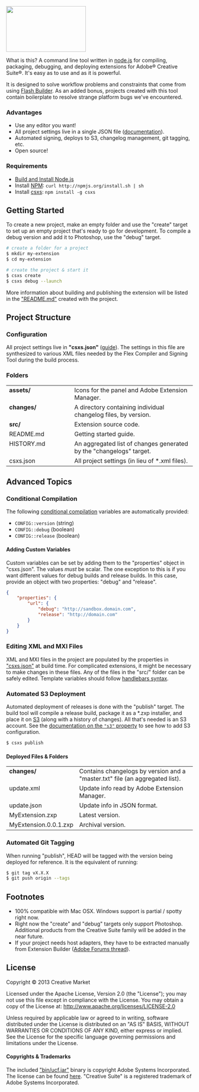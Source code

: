<img src="http://static.creativemarket.com/images/github/logos/csxs@2x.png" width="215" height="123">

What is this? A command line tool written in [node.js](http://nodejs.org/) for compiling, packaging,
debugging, and deploying extensions for Adobe&reg; Creative Suite&reg;. It's easy as to use and as it is powerful.

It is designed to solve workflow problems and constraints that come from using [Flash Builder](http://www.adobe.com/devnet/flash-builder.html).
As an added bonus, projects created with this tool contain boilerplate to resolve strange platform bugs we've encountered.

### Advantages

  * Use any editor you want!
  * All project settings live in a single JSON file ([documentation](docs/configuration.md)).
  * Automated signing, deploys to S3, changelog management, git tagging, etc.
  * Open source!

### Requirements

  * [Build and Install Node.js](https://github.com/joyent/node/wiki/Installation)
  * Install [NPM](http://npmjs.org/): `curl http://npmjs.org/install.sh | sh`
  * Install [csxs](https://github.com/creativemarket/csxs): `npm install -g csxs`

## Getting Started

To create a new project, make an empty folder and use the "create" target to set up
an empty project that's ready to go for development. To compile a debug version and add
it to Photoshop, use the "debug" target.

```sh
# create a folder for a project
$ mkdir my-extension
$ cd my-extension

# create the project & start it
$ csxs create
$ csxs debug --launch
```

More information about building and publishing the extension will be
listed in the ["README.md"](project/README.md) created with the project.

## Project Structure

### Configuration

All project settings live in **"csxs.json"** ([guide](docs/configuration.md)). The settings in this file are synthesized to various
XML files needed by the Flex Compiler and Signing Tool during the build process.

### Folders

<table width="100%">
	<tr>
		<td valign="top" width="160px"><strong>assets/</strong></td>
		<td valign="top">Icons for the panel and Adobe Extension Manager.</td>
	</tr>
	<tr>
		<td valign="top"><strong>changes/</strong></td>
		<td valign="top">A directory containing individual changelog files, by version.</td>
	</tr>
	<tr>
		<td valign="top"><strong>src/</strong></td>
		<td valign="top">Extension source code.</td>
	</tr>
	<tr>
		<td valign="top">README.md</td>
		<td valign="top">Getting started guide.</td>
	</tr>
	<tr>
		<td valign="top">HISTORY.md</td>
		<td valign="top">An aggregated list of changes generated by the "changelogs" target.</td>
	</tr>
	<tr>
		<td valign="top">csxs.json</td>
		<td valign="top">All project settings (in lieu of *.xml files).</td>
	</tr>
</table>

## Advanced Topics

### Conditional Compilation

The following [conditional compilation](http://livedocs.adobe.com/flex/3/html/help.html?content=compilers_21.html) variables are automatically provided:

* `CONFIG::version` (string)
* `CONFIG::debug` (boolean)
* `CONFIG::release` (boolean)

#### Adding Custom Variables

Custom variables can be set by adding them to the "properties" object in "csxs.json". The values *must* be scalar.
The one exception to this is if you want different values for debug builds and release builds. In this case, provide an
object with two properties: "debug" and "release".

```json
{
	"properties": {
		"url": {
			"debug": "http://sandbox.domain.com",
			"release": "http://domain.com"
		}
	}
}
```

### Editing XML and MXI Files

XML and MXI files in the project are populated by the properties in ["csxs.json"](docs/configuration.md) at build time.
For complicated extensions, it might be necessary to make changes in these files. Any of the files in
the "src/" folder can be safely edited. Template variables should follow [handlebars syntax](http://handlebarsjs.com/).

### Automated S3 Deployment

Automated deployment of releases is done with the "publish" target. The build tool will compile a release build,
package it as a *.zxp installer, and place it on [S3](http://aws.amazon.com/s3/) (along with a history of changes).
All that's needed is an S3 account. See the [documentation on the `"s3"` property](docs/configuration.md#s3) to see how to
add S3 configuration.

```sh
$ csxs publish
```

#### Deployed Files & Folders

<table width="100%">
	<tr>
		<td valign="top"><strong>changes/</strong></td>
		<td valign="top">Contains changelogs by version and a "master.txt" file (an aggregated list).</td>
	</tr>
	<tr>
		<td valign="top">update.xml</td>
		<td valign="top">Update info read by Adobe Extension Manager.</td>
	</tr>
	<tr>
		<td valign="top">update.json</td>
		<td valign="top">Update info in JSON format.</td>
	</tr>
	<tr>
		<td valign="top">MyExtension.zxp</td>
		<td valign="top">Latest version.</td>
	</tr>
	<tr>
		<td valign="top">MyExtension.0.0.1.zxp</td>
		<td valign="top">Archival version.</td>
	</tr>
</table>

### Automated Git Tagging

When running "publish", HEAD will be tagged with the version being deployed for reference. It is the equivalent of running:

```sh
$ git tag vX.X.X
$ git push origin --tags
```

## Footnotes

* 100% compatible with Mac OSX. Windows support is partial / spotty right now.
* Right now the "create" and "debug" targets only support Photoshop. Additional products from the Creative Suite family will be added in the near future.
* If your project needs host adapters, they have to be extracted manually from Extension Builder ([Adobe Forums thread](http://forums.adobe.com/message/5245782)).

## License

Copyright &copy; 2013 Creative Market

Licensed under the Apache License, Version 2.0 (the "License"); you may not use this file except in compliance with the License. You may obtain a copy of the License at: http://www.apache.org/licenses/LICENSE-2.0

Unless required by applicable law or agreed to in writing, software distributed under the License is distributed on an "AS IS" BASIS, WITHOUT WARRANTIES OR CONDITIONS OF ANY KIND, either express or implied. See the License for the specific language governing permissions and limitations under the License.

#### Copyrights & Trademarks

The included ["bin/ucf.jar"](bin/ucf.jar) binary is copyright Adobe Systems Incorporated. The license can be found [here](http://www.adobe.com/devnet/creativesuite/sdk/eula_cs6-signing-toolkit.html). "Creative Suite" is a registered trademark of Adobe Systems Incorporated.